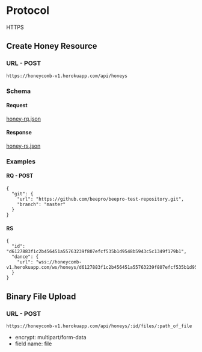 # Protocol
HTTPS

## Create Honey Resource

### URL - POST
`https://honeycomb-v1.herokuapp.com/api/honeys`

### Schema

#### Request
[honey-rq.json](https://github.com/beepro/beepro-docs/blob/master/schemas/honey-rq.json)

#### Response
[honey-rs.json](https://github.com/beepro/beepro-docs/blob/master/schemas/honey-rs.json)


### Examples

#### RQ - POST
```
{
  "git": {
    "url": "https://github.com/beepro/beepro-test-repository.git",
    "branch": "master"
  }
}
```

#### RS
```
{
  "id": "d6127883f1c2b456451a55763239f807efcf535b1d9548b5943c5c1349f179b1",
  "dance": {
    "url": "wss://honeycomb-v1.herokuapp.com/ws/honeys/d6127883f1c2b456451a55763239f807efcf535b1d9548b5943c5c1349f179b1"
  }
}
```

## Binary File Upload

### URL - POST
`https://honeycomb-v1.herokuapp.com/api/honeys/:id/files/:path_of_file`

- encrypt: multipart/form-data
- field name: file
